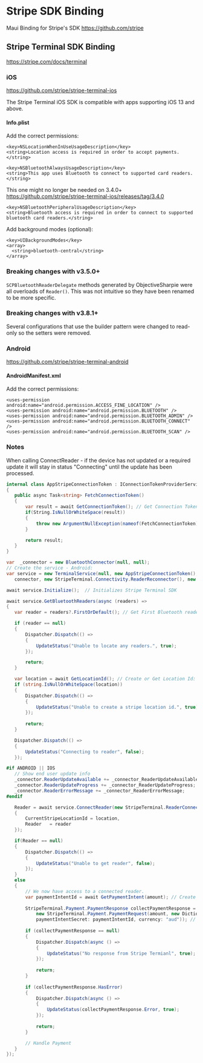# Stripe SDK Binding
Maui Binding for Stripe's SDK
https://github.com/stripe

## Stripe Terminal SDK Binding
https://stripe.com/docs/terminal

### iOS
https://github.com/stripe/stripe-terminal-ios

The Stripe Terminal iOS SDK is compatible with apps supporting iOS 13 and above.

#### Info.plist
Add the correct permissions:

    <key>NSLocationWhenInUseUsageDescription</key>
    <string>Location access is required in order to accept payments.</string>

    <key>NSBluetoothAlwaysUsageDescription</key>
    <string>This app uses Bluetooth to connect to supported card readers.</string>

This one might no longer be needed on 3.4.0+
https://github.com/stripe/stripe-terminal-ios/releases/tag/3.4.0

    <key>NSBluetoothPeripheralUsageDescription</key>
    <string>Bluetooth access is required in order to connect to supported bluetooth card readers.</string>


Add background modes (optional):

    <key>UIBackgroundModes</key>
    <array>
      <string>bluetooth-central</string>
    </array>

### Breaking changes with v3.5.0+
`SCPBluetoothReaderDelegate` methods generated by ObjectiveSharpie were all overloads of `Reader()`. This was not intuitive so they have been renamed to be more specific.

### Breaking changes with v3.8.1+
Several configurations that use the builder pattern were changed to read-only so the setters were removed.

### Android
https://github.com/stripe/stripe-terminal-android

#### AndroidManifest.xml
Add the correct permissions:

	<uses-permission android:name="android.permission.ACCESS_FINE_LOCATION" />
	<uses-permission android:name="android.permission.BLUETOOTH" />
	<uses-permission android:name="android.permission.BLUETOOTH_ADMIN" />
	<uses-permission android:name="android.permission.BLUETOOTH_CONNECT" />
	<uses-permission android:name="android.permission.BLUETOOTH_SCAN" />	


 ### Notes

When calling ConnectReader - if the device has not updated or a required update it will stay in status "Connecting" until the update has been processed.

 ```csharp
internal class AppStripeConnectionToken : IConnectionTokenProviderService
{
    public async Task<string> FetchConnectionToken()
    {
        var result = await GetConnectionToken(); // Get Connection Token - https://docs.stripe.com/api/terminal/connection_tokens/create?lang=dotnet
        if(String.IsNullOrWhiteSpace(result))
        {
            throw new ArgumentNullException(nameof(FetchConnectionToken));
        }

        return result;
    }
}

var  _connector = new BluetoothConnector(null, null);
// Create the service - Android:
var service = new TerminalService(null, new AppStripeConnectionToken(),
    connector, new StripeTerminal.Connectivity.ReaderReconnector(), new MemoryReaderCache(), null);

await service.Initialize();  // Initializes Stripe Terminal SDK

await service.GetBluetoothReaders(async (readers) =>
{
    var reader = readers?.FirstOrDefault(); // Get First Bluetooth reader...

    if (reader == null)
    {                        
        Dispatcher.Dispatch(() =>
        {
            UpdateStatus("Unable to locate any readers.", true);
        });

        return;
    }

    var location = await GetLocationId(); // Create or Get Location Id: https://docs.stripe.com/api/terminal/locations/create
    if (string.IsNullOrWhiteSpace(location))
    {
        Dispatcher.Dispatch(() =>
        {
            UpdateStatus("Unable to create a stripe location id.", true);
        });
        
        return;
    }

    Dispatcher.Dispatch(() =>
    {
        UpdateStatus("Connecting to reader", false);
    });

#if ANDROID || IOS
    // Show end user update info
    _connector.ReaderUpdateAvailable += _connector_ReaderUpdateAvailable;
    _connector.ReaderUpdateProgress += _connector_ReaderUpdateProgress;
    _connector.ReaderErrorMessage += _connector_ReaderErrorMessage;
#endif

    Reader = await service.ConnectReader(new StripeTerminal.ReaderConnectionRequest()
    {
        CurrentStripeLocationId = location,
        Reader   = reader
    });

    if(Reader == null)
    {
        Dispatcher.Dispatch(() =>
        {
            UpdateStatus("Unable to get reader", false);
        }); 
    }
    else
    {
        // We now have access to a connected reader.
        var paymentIntentId = await GetPaymentIntent(amount); // Create Payment Intent: https://docs.stripe.com/api/payment_intents/create
        
        StripeTerminal.Payment.PaymentResponse collectPaymentResponse = await service.CollectPayment(
            new StripeTerminal.Payment.PaymentRequest(amount, new Dictionary<string, string>(), 
            paymentIntentSecret: paymentIntentId, currency: "aud")); // Enter currency
        
        if (collectPaymentResponse == null)
        {
            Dispatcher.Dispatch(async () =>
            {
                UpdateStatus("No response from Stripe Termianl", true);                
            });
        
            return;
        }
        
        if (collectPaymentResponse.HasError)
        {
            Dispatcher.Dispatch(async () =>
            {
                UpdateStatus(collectPaymentResponse.Error, true);                
            });
        
            return;
        }

        // Handle Payment
    }     
});

```
